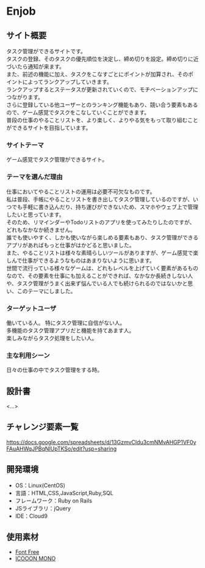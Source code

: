 # Enjob


## サイト概要
タスク管理ができるサイトです。<br>
タスクの登録、そのタスクの優先順位を決定し、締め切りを設定。締め切りに近づいたら通知が来ます。<br>
また、前述の機能に加え、タスクをこなすごとにポイントが加算され、そのポイントによってランクアップしていきます。<br>
ランクアップするとステータスが更新されていくので、モチベーションアップにつながります。<br>
さらに登録している他ユーザーとのランキング機能もあり、競い合う要素もあるので、ゲーム感覚でタスクをこなしていくことができます。<br>
普段の仕事のやることリストを、より楽しく、よりやる気をもって取り組むことができるサイトを目指しています。

### サイトテーマ
ゲーム感覚でタスク管理ができるサイト。

### テーマを選んだ理由
仕事においてやることリストの運用は必要不可欠なものです。<br>
私は普段、手帳にやることリストを書き出してタスク管理しているのですが、いつでも手軽に書き込んだり、持ち運びができないため、スマホやウェブ上で管理したいと思っています。<br>
そのため、リマインダーやTodoリストのアプリを使ってみたりしたのですが、どれもなかなか続きません。<br>
誰でも使いやすく、しかも使いながら楽しめる要素もあり、タスク管理ができるアプリがあればもっと仕事がはかどると思いました。<br>
また、やることリストは様々な素晴らしいツールがありますが、ゲーム感覚で楽しんで仕事ができるようなものはあまりないように思います。<br>
世間で流行っている様々なゲームは、どれもレベルを上げていく要素があるものなので、その要素を仕事にも加えることができれば、なかなか長続きしない人や、タスク管理がうまく出来ず悩んでいる人でも続けられるのではないかと思い、このテーマにしました。


### ターゲットユーザ
働いている人。  特にタスク管理に自信がない人。<br>
多機能のタスク管理アプリだと機能を持てあます人。<br>
楽しみながらタスク処理をしたい人。

### 主な利用シーン
日々の仕事の中でタスク管理をする時。

## 設計書
<...>

## チャレンジ要素一覧
<https://docs.google.com/spreadsheets/d/13GzmvCIdu3cmNMvAHGP1VF0yFAuAHWqJPBqNIUpTKSo/edit?usp=sharing>

## 開発環境
- OS：Linux(CentOS)
- 言語：HTML,CSS,JavaScript,Ruby,SQL
- フレームワーク：Ruby on Rails
- JSライブラリ：jQuery
- IDE：Cloud9

## 使用素材
- [Font Free](https://fontfree.me/)
- [ICOOON MONO](https://icooon-mono.com/)